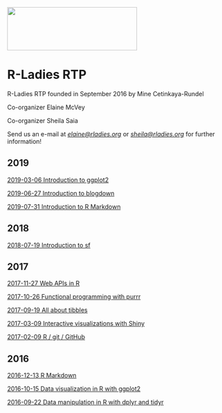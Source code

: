 <img src="https://github.com/rladies/starter-kit/blob/master/logo/R-LadiesGlobal_RBG_online_LogoWithText_Horizontal.png" data-canonical-src="https://github.com/rladies/starter-kit/blob/master/logo/R-LadiesGlobal_RBG_online_LogoWithText_Horizontal.png" width="300" height="100" />

# R-Ladies RTP

R-Ladies RTP founded in September 2016 by Mine Cetinkaya-Rundel

Co-organizer Elaine McVey

Co-organizer Sheila Saia

Send us an e-mail at *elaine@rladies.org* or *sheila@rladies.org* for further information!

## 2019

[2019-03-06 Introduction to ggplot2](https://github.com/rladies/meetup-presentations_rtp/tree/master/2019-03-06-ggplot2)

[2019-06-27 Introduction to blogdown](https://github.com/rladies/meetup-presentations_rtp/tree/master/2019-06-27-blogdown)

[2019-07-31 Introduction to R Markdown](https://github.com/rladies/meetup-presentations_rtp/tree/master/2019-07-31-rmarkdown)

## 2018

[2018-07-19 Introduction to sf](https://github.com/rladies/meetup-presentations_rtp/tree/master/2018-07-19-sf)

## 2017

[2017-11-27 Web APIs in R](https://github.com/rladies/meetup-presentations_rtp/tree/master/2017-11-27-web-apis)

[2017-10-26 Functional programming with purrr](https://github.com/rladies/meetup-presentations_rtp/tree/master/2017-10-26-purrr)

[2017-09-19 All about tibbles](https://github.com/rladies/meetup-presentations_rtp/tree/master/2017-09-19-tibbles)

[2017-03-09 Interactive visualizations with Shiny](https://github.com/rladies/meetup-presentations_rtp/tree/master/2017-03-09-shiny)

[2017-02-09 R / git / GitHub](https://github.com/rladies/meetup-presentations_rtp/tree/master/2017-02-09-rgitgithub)

## 2016

[2016-12-13 R Markdown](https://github.com/rladies/meetup-presentations_rtp/tree/master/2016-12-13-rmarkdown)

[2016-10-15 Data visualization in R with ggplot2](https://github.com/rladies/meetup-presentations_rtp/tree/master/2016-10-15-data-viz-ggplot2)

[2016-09-22 Data manipulation in R with dplyr and tidyr](https://github.com/rladies/meetup-presentations_rtp/tree/master/2016-09-22-data-manipulation)

